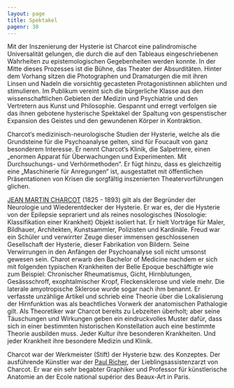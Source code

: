 ```yaml
---
layout: page
title: Spektakel
pagenr: 30
---
```

Mit der Inszenierung der Hysterie ist Charcot eine palindromische Universalität gelungen, die durch die auf den Tableaus eingeschriebenen Wahrheiten zu epistemologischen Gegebenheiten werden konnte. In der Mitte dieses Prozesses ist die Bühne, das Theater der Absurditäten. Hinter dem Vorhang sitzen die Photographen und Dramaturgen die mit ihren Linsen und Nadeln die vorsichtig gecasteten Protagonistinnen ablichten und stimulieren. Im Publikum vereint sich die bürgerliche Klasse aus den wissenschaftlichen Gebieten der Medizin und Psychiatrie und den Vertretern aus Kunst und Philosophie. Gespannt und erregt verfolgen sie das ihnen gebotene hysterische Spektakel der Spaltung von gespenstischer Expansion des Geistes und den gewundenen Körper in Kontraktion.

Charcot‘s medizinisch-neurologische Studien der Hysterie, welche als die Grundsteine für die Psychoanalyse gelten, sind für Foucault von ganz besonderem Interesse. Er nennt Charcot‘s Klinik, die Salpetriere, einen „enormen Apparat für Überwachungen und Experimenten. Mit Durchsuchungs- und Verhörmethoden“. Er fügt hinzu, dass es gleichzeitig eine „Maschinerie für Anregungen“ ist, ausgestattet mit öffentlichen Präsentationen von Krisen die sorgfältig inszenierten Theatervorführungen glichen.

[JEAN MARTIN CHARCOT](https://de.wikipedia.org/wiki/Jean-Martin_Charcot) (1825 - 1893) gilt als der Begründer der Neurologie und Wiederentdecker der Hysterie. Er war es, der die Hysterie von der Epilepsie seprariert und als reines nosologisches (Nosologie: Klassifikation einer Krankheit) Objekt isoliert hat. Er hielt Vorträge für Maler, Bildhauer, Architekten, Kunstsammler, Polizisten und Kardinäle. Freud war ein Schüler und verwirrter Zeuge dieser immensen geschlossenen Gesellschaft der Hysterie, dieser Fabrikation von Bildern. Seine Verwirrungen in den Anfängen der Psychoanalyse soll nicht umsonst gewesen sein. Charot erwarb den Bachelor of Medicine nachdem er sich mit folgenden typischen Krankheiten der Belle Epoque beschäftigte wie zum Beispiel: Chronischer Rheumatismus, Gicht, Hirnblutungen, Gesässschroff, exophtalmischer Kropf, Fleckensklerose und viele mehr. Die laterale amyotropische Sklerose wurde sogar nach ihm benannt. Er verfasste unzählige Artikel und schrieb eine Theorie über die Lokalisierung der Hirnfunktion was als beachtliches Vorwerk der anatomischen Pathalogie gilt. Als Theoretiker war Charcot bereits zu Lebzeiten überholt; aber seine Täuschungen und Wirkungen geben ein eindruckvolles Muster dafür, dass sich in einer bestimmten historischen Konstellation auch eine bestimmte Theorie ausbilden muss. Jeder Kultur ihre besonderen Krankheiten. Und jeder Krankheit ihre besondere Medizin und Klinik.

Charcot war der Werkmeister (Stift) der Hysterie bzw. des Konzeptes. Der ausführende Künstler war der [Paul Richer](https://en.wikipedia.org/wiki/Paul_Richer), der Lieblingsassistenzarzt von Charcot. Er war ein sehr begabter Graphiker und Professor für künstlerische Anatomie an der Ecole  national supérior des Beaux-Art in Paris.
